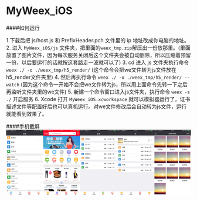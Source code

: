 # MyWeex_iOS

####如何运行

1.下载后把 js/host.js 和 PrefixHeader.pch 文件里的 ip 地址改成你电脑的地址。
2. 进入 `MyWeex_iOS/js` 文件夹，把里面的`weex_tmp.zip`解压出一份放那里。(里面放置了图片文件，因为每次服务关闭后这个文件夹会被自动删除，所以压缩着预留一份，以后要运行的话就按这套路走一波就可以了)
3. cd 进入 js 文件夹执行命令 `weex ./ -o ./weex_tmp/h5_render/` (这个命令会把we文件转为js文件放在h5_render文件夹里)
4. 然后再执行命令 `weex ./ -o ./weex_tmp/h5_render/ --watch` (因为这个命令一开始不会把we文件转为js，所以用上面命令先转一下之后再监听文件夹里的we文件)
5. 新建一个命令窗口进入js文件夹，执行命令 `weex -s ./` 开启服务
6. Xcode 打开 `MyWeex_iOS.xcworkspace` 就可以模拟器运行了，证书描述文件等配置好后也可以真机运行。对we文件修改后会自动转为js文件，运行就能看到效果了。

####手机截屏
![](https://github.com/AndyFightting/MyWeex_iOS/blob/master/image.png)
